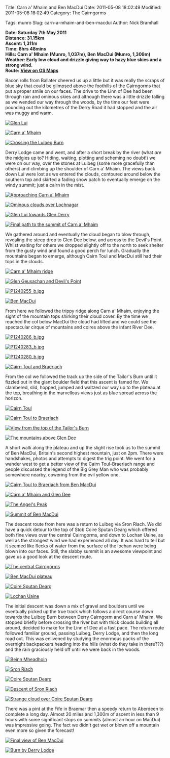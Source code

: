 Title: Carn a' Mhaim and Ben MacDui
Date: 2011-05-08 18:02:49
Modified: 2011-05-08 18:02:49
Category: The Cairngorms

Tags: munro
Slug: carn-a-mhaim-and-ben-macdui
Author: Nick Bramhall

**Date: Saturday 7th May 2011  
Distance: 31.15km  
Ascent:  1,311m  
Time: 8hrs 48mins  
Hills: Carn a' Mhaim (Munro, 1,037m), Ben MacDui (Munro, 1,309m)  
Weather: Early low cloud and drizzle giving way to hazy blue skies and a strong wind.  
Route: [View on OS Maps](https://www.invertedworld.co.uk/hillwalking/trip/348)**



Bacon rolls from Ballater cheered us up a little but it was really the scraps of blue sky that could be glimpsed above the foothills of the Cairngorms that put a proper smile on our faces. The drive to the Linn of Dee had been through rain and ominous skies and although there was a little drizzle falling as we wended our way through the woods, by the time our feet were pounding out the kilometres of the Derry Road it had stopped and the air was muggy and warm.

<!--more-->

[![Glen Lui](http://farm3.static.flickr.com/2677/5698919776_c44685ab91_b.jpg)](http://www.flickr.com/photos/53725815@N00/5698919776)



[![Carn a' Mhaim](http://farm4.static.flickr.com/3162/5698352715_d33b333a7e_b.jpg)](http://www.flickr.com/photos/53725815@N00/5698352715)



[![Crossing the Luibeg Burn](http://farm4.static.flickr.com/3394/5698930554_3cb7615bde_b.jpg)](http://www.flickr.com/photos/53725815@N00/5698930554)



Derry Lodge came and went, and after a short break by the river (what _are_ the midgies up to? Hiding, waiting, plotting and scheming no doubt!) we were on our way, over the stones at Luibeg (some more gracefully than others) and climbing up the shoulder of Carn a' Mhaim. The views back down Lui were lost as we entered the clouds, contoured around below the southern top and skirted a fading snow patch to eventually emerge on the windy summit; just a cairn in the mist.



[![Approaching Carn a' Mhaim](http://farm6.static.flickr.com/5065/5698361995_187ac736f7_b.jpg)](http://www.flickr.com/photos/53725815@N00/5698361995)



[![Ominous clouds over Lochnagar](http://farm3.static.flickr.com/2408/5698366443_6d22893ed0_b.jpg)](http://www.flickr.com/photos/53725815@N00/5698366443)



[![Glen Lui towards Glen Derry](http://farm6.static.flickr.com/5025/5698940686_a495715447_b.jpg)](http://www.flickr.com/photos/53725815@N00/5698940686)



[![Final path to the summit of Carn a' Mhaim](http://farm6.static.flickr.com/5269/5698947750_80d10f501c_b.jpg)](http://www.flickr.com/photos/53725815@N00/5698947750)



We gathered around and eventually the cloud began to blow through, revealing the steep drop to Glen Dee below, and across to the Devil's Point. Whilst waiting for others we dropped slightly off to the north to seek shelter from the gusty wind and found a good perch for lunch. Gradually the mountains began to emerge, although Cairn Toul and MacDui still had their tops in the clouds.



[![Carn a' Mhaim ridge](http://farm4.static.flickr.com/3325/5698955432_24ea37dbb0_b.jpg)](http://www.flickr.com/photos/53725815@N00/5698955432)



[![Glen Geusachan and Devil's Point](http://farm3.static.flickr.com/2609/5698389035_c0ab1a9144_b.jpg)](http://www.flickr.com/photos/53725815@N00/5698389035)



[![P1240255_b.jpg](http://farm4.static.flickr.com/3638/5698387159_df3eeb3a39_b.jpg)](http://www.flickr.com/photos/53725815@N00/5698387159)



[![Ben MacDui](http://farm4.static.flickr.com/3157/5698391381_966550de78_b.jpg)](http://www.flickr.com/photos/53725815@N00/5698391381)



From here we followed the trippy ridge along Carn a' Mhaim, enjoying the sight of the mountain tops shirking their cloud cover. By the time we reached the col below MacDui the cloud had lifted and we could see the spectacular cirque of mountains and coires above the infant River Dee.



[![P1240286_b.jpg](http://farm4.static.flickr.com/3568/5698420687_5b1dea64a8_b.jpg)](http://www.flickr.com/photos/53725815@N00/5698420687)



[![P1240283_b.jpg](http://farm3.static.flickr.com/2129/5698418611_b0774bec55_b.jpg)](http://www.flickr.com/photos/53725815@N00/5698418611)



[![P1240280_b.jpg](http://farm6.static.flickr.com/5268/5698986664_3f3c54e46e_b.jpg)](http://www.flickr.com/photos/53725815@N00/5698986664)



[![Cairn Toul and Braeriach](http://farm3.static.flickr.com/2428/5696913371_cbd0ce013b_b.jpg)](http://www.flickr.com/photos/53725815@N00/5696913371)



From the col we followed the track up the side of the Tailor's Burn until it fizzled out in the giant boulder field that this ascent is famed for. We clambered, slid, hopped, jumped and waltzed our way up to the plateau at the top, breathing in the marvellous views just as blue spread across the horizon.



[![Cairn Toul](http://farm3.static.flickr.com/2094/5699244116_c89236d670_b.jpg)](http://www.flickr.com/photos/53725815@N00/5699244116)



[![Cairn Toul to Braeriach](http://farm6.static.flickr.com/5230/5698681587_63f7c91545_b.jpg)](http://www.flickr.com/photos/53725815@N00/5698681587)



[![View from the top of the Tailor's Burn](http://farm6.static.flickr.com/5068/5699266568_e56b019ae8_b.jpg)](http://www.flickr.com/photos/53725815@N00/5699266568)



[![The mountains above Glen Dee](http://farm4.static.flickr.com/3059/5699269132_dde85aa25f_b.jpg)](http://www.flickr.com/photos/53725815@N00/5699269132)



A short walk along the plateau and up the slight rise took us to the summit of Ben MacDui, Britain's second highest mountain, just on 2pm. There were handshakes, photos and attempts to digest the trig point. We went for a wander west to get a better view of the Cairn Toul-Braeriach range and people discussed the legend of the Big Grey Man who was probably somewhere nearby, cowering from the evil yellow one.



[![Cairn Toul to Braeriach from Ben MacDui](http://farm3.static.flickr.com/2576/5699274968_42c54ecc7d_b.jpg)](http://www.flickr.com/photos/53725815@N00/5699274968)



[![Carn a' Mhaim and Glen Dee](http://farm4.static.flickr.com/3294/5698708545_4bc746a6f6_b.jpg)](http://www.flickr.com/photos/53725815@N00/5698708545)



[![The Angel's Peak](http://farm3.static.flickr.com/2141/5699306702_bf3c426361_b.jpg)](http://www.flickr.com/photos/53725815@N00/5699306702)



[![Summit of Ben MacDui](http://farm6.static.flickr.com/5309/5698742069_4ab2d53cb6_b.jpg)](http://www.flickr.com/photos/53725815@N00/5698742069)



The descent route from here was a return to Luibeg via Sron Riach. We did have a quick detour to the top of Stob Coire Sputan Dearg which offered both fine views over the central Cairngorms, and down to Lochan Uaine, as well as the strongest wind we had experienced all day. It was hard to tell but it seemed like flecks of water from the surface of the lochan were being blown into our faces. Still, the slabby summit is an awesome viewpoint and gave us a good look at the descent route.



[![The central Cairngorms](http://farm4.static.flickr.com/3487/5698754891_cbd93bcde6_b.jpg)](http://www.flickr.com/photos/53725815@N00/5698754891)



[![Ben MacDui plateau](http://farm4.static.flickr.com/3305/5699466104_ee3871fb34_b.jpg)](http://www.flickr.com/photos/53725815@N00/5699466104)



[![Coire Sputan Dearg](http://farm6.static.flickr.com/5262/5699474022_947df83909_b.jpg)](http://www.flickr.com/photos/53725815@N00/5699474022)



[![Lochan Uaine](http://farm3.static.flickr.com/2803/5698930503_354553fbf8_b.jpg)](http://www.flickr.com/photos/53725815@N00/5698930503)



The initial descent was down a mix of gravel and boulders until we eventually picked up the true track which follows a direct course down towards the Luibeg Burn between Derry Cairngorm and Carn a' Mhaim. We stopped briefly before crossing the river but with thick clouds building all around, decided to make for the Linn of Dee at a fast pace. The return route followed familiar ground, passing Luibeg, Derry Lodge, and then the long road out. This was enlivened by studying the enormous packs of the overnight backpackers heading into the hills (what do they take in there???) and the rain graciously held off until we were back in the woods.



[![Beinn Mheadhoin](http://farm4.static.flickr.com/3175/5697614154_28ffbef518_b.jpg)](http://www.flickr.com/photos/53725815@N00/5697614154)



[![Sron Riach](http://farm6.static.flickr.com/5103/5698955735_113384a96b_b.jpg)](http://www.flickr.com/photos/53725815@N00/5698955735)



[![Coire Sputan Dearg](http://farm4.static.flickr.com/3584/5699539582_f59963ca36_b.jpg)](http://www.flickr.com/photos/53725815@N00/5699539582)



[![Descent of Sron Riach](http://farm6.static.flickr.com/5189/5699566328_1ca0bc88e9_b.jpg)](http://www.flickr.com/photos/53725815@N00/5699566328)



[![Strange cloud over Coire Sputan Dearg](http://farm6.static.flickr.com/5308/5699596254_d7c1f241c9_b.jpg)](http://www.flickr.com/photos/53725815@N00/5699596254)



There was a pint at the Fife in Braemar then a speedy return to Aberdeen to complete a long day. Almost 20 miles and 1,300m of ascent in less than 9 hours with some significant stops on summits (almost an hour on MacDui) was impressive going. The fact we didn't get wet or blown off a mountain even more so given the forecast!



[![Final view of Ben MacDui](http://farm4.static.flickr.com/3057/5699037111_d0359d66e7_b.jpg)](http://www.flickr.com/photos/53725815@N00/5699037111)



[![Burn by Derry Lodge](http://farm4.static.flickr.com/3308/5699616652_c8aae47e12_b.jpg)](http://www.flickr.com/photos/53725815@N00/5699616652)

